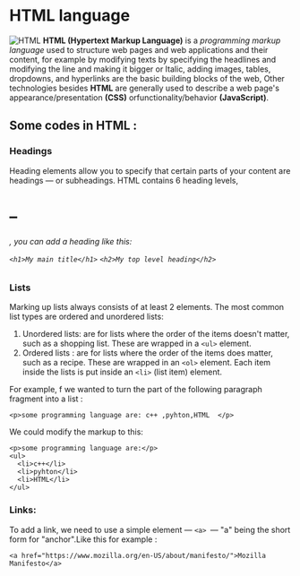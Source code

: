 # HTML language
![HTML](https://xwww.mutah.edu.jo/yumna/what-is-html.jpg)
**HTML (Hypertext Markup Language)** is  a *programming markup language* used to structure web pages and web applications and their content, for example by modifying texts by specifying the headlines and modifying the line and making it bigger or Italic, adding images, tables, dropdowns, and hyperlinks are the basic building blocks of the web, Other technologies besides **HTML** are generally used to describe a web page's  appearance/presentation **(CSS)** orfunctionality/behavior **(JavaScript)**.

## Some codes in HTML :
### Headings
Heading elements allow you to specify that certain parts of your content are headings — or subheadings.  HTML contains 6 heading levels, <h1>–<h6>, you can add a heading like this:

`<h1>My main title</h1>`
`<h2>My top level heading</h2>`

### Lists
 Marking up lists always consists of at least 2 elements. The most common list types are ordered and unordered lists:

1. Unordered lists: are for lists where the order of the items doesn't matter, such as a shopping list. These are wrapped in a `<ul>` element.
2. Ordered lists : are for lists where the order of the items does matter, such as a recipe. These are wrapped in an `<ol>` element.
Each item inside the lists is put inside an `<li>` (list item) element.

For example, f we wanted to turn the part of the following paragraph fragment into a list :

````
<p>some programming language are: c++ ,pyhton,HTML  </p>
`````
We could modify the markup to this: 

```````
<p>some programming language are:</p>
<ul>
  <li>c++</li>
  <li>pyhton</li>
  <li>HTML</li>
</ul>
```````
### Links:
To add a link, we need to use a simple element — `<a> `— "a" being the short form for "anchor".Like this for example :
```
<a href="https://www.mozilla.org/en-US/about/manifesto/">Mozilla Manifesto</a>
```